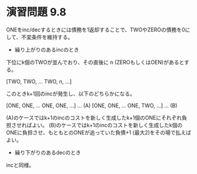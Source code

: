 # 演習問題 9.8

ONEをinc/decするときには債務を1返却することで、TWOやZEROの債務を0にして、不変条件を維持する。

* 繰り上がりのあるincのとき

下位にk個のTWOが並んでおり、その直後に n (ZEROもしくはOEN)があるとする。

  [TWO, TWO, ... TWO, n, ...]

このときk+1回のincが発生し、以下のどちらかになる。

  [ONE, ONE, ... ONE, ONE, ...] ... (A)
  [ONE, ONE, ... ONE, TWO, ...] ... (B)

(A)のケースではk+1のincのコストを新しく生成したk+1個のONEにそれぞれ負担させればよい。
(B)のケースではk+1のincのコストを新しく生成したk個のONEに負担させ、もともとのONEが追っていた負債+1 (最大2)をその場で払えばよい。

* 繰り下がりのあるdecのとき

incと同様。
